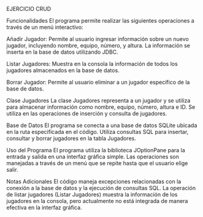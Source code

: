 
EJERCICIO CRUD


Funcionalidades
El programa permite realizar las siguientes operaciones a través de un menú interactivo:

Añadir Jugador: Permite al usuario ingresar información sobre un nuevo jugador, incluyendo nombre, equipo, número, y altura. La información se inserta en la base de datos utilizando JDBC.

Listar Jugadores: Muestra en la consola la información de todos los jugadores almacenados en la base de datos.

Borrar Jugador: Permite al usuario eliminar a un jugador específico de la base de datos.

Clase Jugadores
La clase Jugadores representa a un jugador y se utiliza para almacenar información como nombre, equipo, número, altura e ID. Se utiliza en las operaciones de inserción y consulta de jugadores.

Base de Datos
El programa se conecta a una base de datos SQLite ubicada en la ruta especificada en el código. Utiliza consultas SQL para insertar, consultar y borrar jugadores en la tabla Jugadores.

Uso del Programa
El programa utiliza la biblioteca JOptionPane para la entrada y salida en una interfaz gráfica simple. Las operaciones son manejadas a través de un menú que se repite hasta que el usuario elige salir.

Notas Adicionales
El código maneja excepciones relacionadas con la conexión a la base de datos y la ejecución de consultas SQL.
La operación de listar jugadores (Listar Jugadores) muestra la información de los jugadores en la consola, pero actualmente no está integrada de manera efectiva en la interfaz gráfica.
